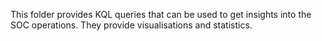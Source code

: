 This folder provides KQL queries that can be used to get insights into the SOC operations. They provide visualisations and statistics.
